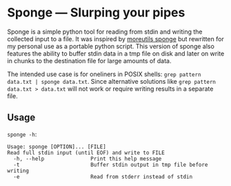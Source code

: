 # Sponge — Slurping your pipes

Sponge is a simple python tool for reading from stdin and writing the collected input to a file. It was inspired by [moreutils sponge](https://www.putorius.net/moreutils.html) but rewritten for my personal use as a portable python script. This version of sponge also features the ability to buffer stdin data in a tmp file on disk and later on write in chunks to the destination file for large amounts of data.

The intended use case is for oneliners in POSIX shells: `grep pattern data.txt | sponge data.txt`. Since alternative solutions like `grep pattern data.txt > data.txt` will not work or require writing results in a separate file.

## Usage

`sponge -h`:

```
Usage: sponge [OPTION]... [FILE]
Read full stdin input (until EOF) and write to FILE
  -h, --help               Print this help message
  -t                       Buffer stdin output in tmp file before writing
  -e                       Read from stderr instead of stdin
```

